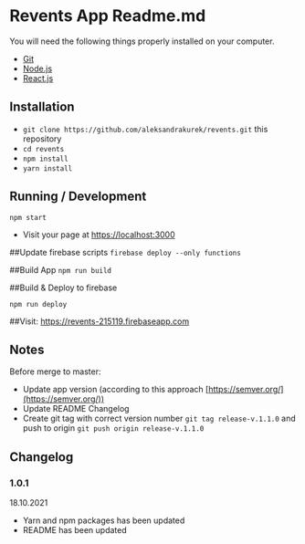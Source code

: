 # Revents App Readme.md

You will need the following things properly installed on your computer.

* [Git](https://git-scm.com/)
* [Node.js](https://nodejs.org/)
* [React.js](https://reactjs.org/)

## Installation

* `git clone https://github.com/aleksandrakurek/revents.git` this repository
* `cd revents`
* `npm install`
* `yarn install`


## Running / Development
`npm start`

* Visit your page at [https://localhost:3000](http://localhost:3000)

##Update firebase scripts
`firebase deploy --only functions`

##Build App
`npm run build`

##Build & Deploy to firebase

`npm run deploy`

##Visit:
https://revents-215119.firebaseapp.com


## Notes

Before merge to master:

* Update app version (according to this approach [https://semver.org/](https://semver.org/))
* Update README Changelog
* Create git tag with correct version number `git tag release-v.1.1.0` and push to
  origin `git push origin release-v.1.1.0`

## Changelog

### 1.0.1
18.10.2021
* Yarn and npm packages has been updated 
* README has been updated
